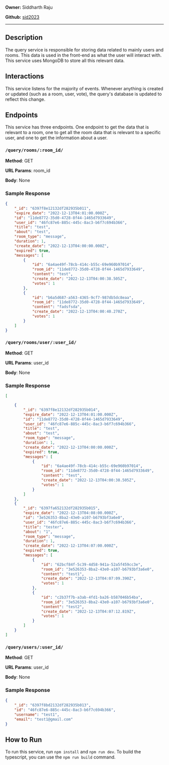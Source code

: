 **Owner:** Siddharth Raju

**Github:** [sid2023](https://github.com/sid2033)

---

## Description

The query service is responsible for storing data related to mainly users and rooms. This data is used in the front-end as what the user will interact with. This service uses MongoDB to store all this relevant data.

## Interactions

This service listens for the majority of events. Whenever anything is created or updated (such as a room, user, vote), the query's database is updated to reflect this change.

## Endpoints

This service has three endpoints. One endpoint to get the data that is relevant to a room, one to get all the room data that is relevant to a specific user, and one to get the information about a user.

### `/query/rooms/:room_id/`

**Method**: GET

**URL Params**: room_id

**Body**: None

### Sample Response

```JSON
{
    "_id": "6397f8e12132df282935b011",
    "expire_date": "2022-12-13T04:01:00.000Z",
    "id": "11de8772-35d0-4728-8f44-1465d7933649",
    "user_id": "46fc87e6-885c-445c-8ac3-b6f7c694b366",
    "title": "test",
    "about": "test",
    "room_type": "message",
    "duration": 1,
    "create_date": "2022-12-13T04:00:00.000Z",
    "expired": true,
    "messages": [
        {
            "id": "6a4ae49f-78cb-414c-b55c-69e960b97014",
            "room_id": "11de8772-35d0-4728-8f44-1465d7933649",
            "content": "test",
            "create_date": "2022-12-13T04:00:38.505Z",
            "votes": 1
        },
        {
            "id": "b6a5d687-a563-4365-9cf7-987db5dc8eaa",
            "room_id": "11de8772-35d0-4728-8f44-1465d7933649",
            "content": "fadsfsda",
            "create_date": "2022-12-13T04:00:40.270Z",
            "votes": 1
        }
    ]
}
```

### `/query/rooms/user/:user_id/`

**Method**: GET

**URL Params**: user_id

**Body**: None

### Sample Response

```JSON
[

    {
        "_id": "6397f8e12132df282935b014",
        "expire_date": "2022-12-13T04:01:00.000Z",
        "id": "11de8772-35d0-4728-8f44-1465d7933649",
        "user_id": "46fc87e6-885c-445c-8ac3-b6f7c694b366",
        "title": "test",
        "about": "test",
        "room_type": "message",
        "duration": 1,
        "create_date": "2022-12-13T04:00:00.000Z",
        "expired": true,
        "messages": [
            {
                "id": "6a4ae49f-78cb-414c-b55c-69e960b97014",
                "room_id": "11de8772-35d0-4728-8f44-1465d7933649",
                "content": "test",
                "create_date": "2022-12-13T04:00:38.505Z",
                "votes": 1
            }
        ]
    },
    {
        "_id": "6397fa652132df282935b015",
        "expire_date": "2022-12-13T04:08:00.000Z",
        "id": "3e526353-8ba2-43e0-a107-b6793bf3a6e0",
        "user_id": "46fc87e6-885c-445c-8ac3-b6f7c694b366",
        "title": "tester",
        "about": "1",
        "room_type": "message",
        "duration": 1,
        "create_date": "2022-12-13T04:07:00.000Z",
        "expired": true,
        "messages": [
            {
                "id": "62bcf84f-5c39-4d58-941a-52a5f459cc3e",
                "room_id": "3e526353-8ba2-43e0-a107-b6793bf3a6e0",
                "content": "test1",
                "create_date": "2022-12-13T04:07:09.390Z",
                "votes": 1
            },
            {
                "id": "c2b37f7b-a3ab-4fd1-ba26-b587046b54ba",
                "room_id": "3e526353-8ba2-43e0-a107-b6793bf3a6e0",
                "content": "test2",
                "create_date": "2022-12-13T04:07:12.819Z",
                "votes": 1
            }
        ]
    }
]
```

### `/query/users/:user_id/`

**Method**: GET

**URL Params**: user_id

**Body**: None

### Sample Response

```JSON
{
    "_id": "6397f8bd2132df282935b013",
    "id": "46fc87e6-885c-445c-8ac3-b6f7c694b366",
    "username": "test1",
    "email": "test1@gmail.com"
}
```

## How to Run

To run this service, run `npm install` and `npm run dev`. To build the typescript, you can use the `npm run build` command.
